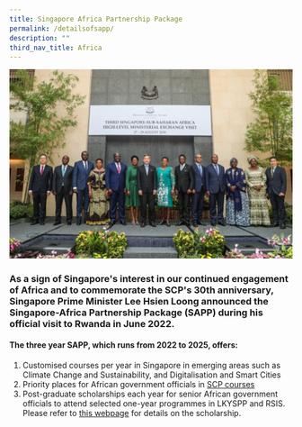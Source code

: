 ```yaml
---
title: Singapore Africa Partnership Package
permalink: /detailsofsapp/
description: ""
third_nav_title: Africa
---
```


![Third  Singapore-Sub Saharan Africa High-Level Ministerial Exchange Visit](/images/African%20Study%20Visit%20photo.jpeg)

### As a sign of Singapore's interest in our continued engagement of Africa and to commemorate the SCP's 30th anniversary, Singapore Prime Minister Lee Hsien Loong announced the Singapore-Africa Partnership Package (SAPP) during his official visit to Rwanda in June 2022. 
#### 
#### The three year SAPP, which runs from 2022 to 2025, offers:

1. Customised courses per year in Singapore in emerging areas such as Climate Change and Sustainability, and Digitalisation and Smart Cities
2. Priority places for African government officials in  [SCP courses](www.scp.gov.sg)
3. Post-graduate scholarships each year for senior African government officials to attend selected one-year programmes in LKYSPP and RSIS. Please refer to [this webpage](/postgraduate-scholarships/Details-of-the-scholarships/permalink/) for details on the scholarship.